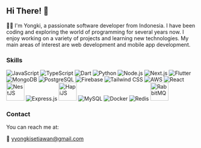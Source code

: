 ## Hi There!  👋

👨‍💻 I'm Yongki, a passionate software developer from Indonesia. I have been coding and exploring the world of programming for several years now. I enjoy working on a variety of projects and learning new technologies. My main areas of interest are web development and mobile app development.
### Skills

<div>
  <img src="https://img.icons8.com/color/48/000000/javascript.png" alt="JavaScript"/>
  <img src="https://img.icons8.com/color/48/000000/typescript.png" alt="TypeScript"/>
  <img src="https://img.icons8.com/color/48/000000/dart.png" alt="Dart"/>
  <img src="https://img.icons8.com/color/48/000000/python.png" alt="Python"/>
  <img src="https://img.icons8.com/color/48/000000/nodejs.png" alt="Node.js"/>
  <img src="https://img.icons8.com/color/48/000000/nextjs.png" alt="Next.js"/>
  <img src="https://img.icons8.com/color/48/000000/flutter.png" alt="Flutter"/>
  <img src="https://img.icons8.com/color/48/000000/mongodb.png" alt="MongoDB"/>
  <img src="https://img.icons8.com/color/48/000000/postgreesql.png" alt="PostgreSQL"/>
  <img src="https://img.icons8.com/color/48/000000/firebase.png" alt="Firebase"/>
  <img src="https://img.icons8.com/?size=48&id=4PiNHtUJVbLs&format=png&color=000000" alt="Tailwind CSS"/>
  <img src="https://img.icons8.com/color/48/000000/amazon-web-services.png" alt="AWS"/>
  <img src="https://img.icons8.com/offices/48/react.png" alt="React"/>
  <img src="https://nestjs.com/img/logo-small.svg" width="48" height="48" alt="NestJS"/>
  <img src="https://img.icons8.com/ios-filled/50/000000/express-js.png" alt="Express.js"/>
  <img src="https://hapijs.com/public/img/hapi.png" width="48" height="48" alt="HapiJS"/>
  <img src="https://img.icons8.com/color/48/000000/mysql-logo.png" alt="MySQL"/>
  <img src="https://img.icons8.com/color/48/000000/docker.png" alt="Docker"/>
  <img src="https://img.icons8.com/color/48/000000/redis.png" alt="Redis"/>
  <img src="https://cdn.worldvectorlogo.com/logos/rabbitmq.svg" width="48" height="48" alt="RabbitMQ"/>
</div>
  
### Contact

You can reach me at:

📧 yyongkisetiawan@gmail.com
